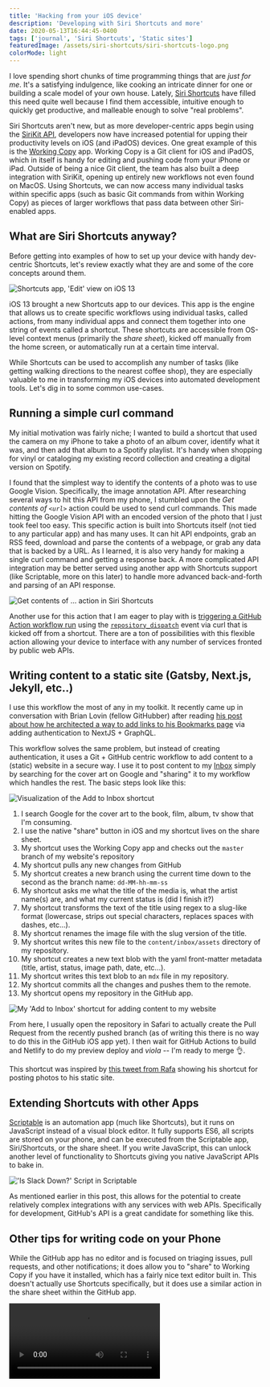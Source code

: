 ```yaml
---
title: 'Hacking from your iOS device'
description: 'Developing with Siri Shortcuts and more'
date: 2020-05-13T16:44:45-0400
tags: ['journal', 'Siri Shortcuts', 'Static sites']
featuredImage: /assets/siri-shortcuts/siri-shortcuts-logo.png
colorMode: light
---
```


I love spending short chunks of time programming things that are _just for me_. It's a satisfying indulgence, like cooking an intricate dinner for one or building a scale model of your own house. Lately, [Siri Shortcuts](https://developer.apple.com/siri/) have filled this need quite well because I find them accessible, intuitive enough to quickly get productive, and malleable enough to solve "real problems".

Siri Shortcuts aren't new, but as more developer-centric apps begin using the [SiriKit API](https://developer.apple.com/documentation/sirikit), developers now have increased potential for upping their productivity levels on iOS (and iPadOS) devices. One great example of this is the [Working Copy](https://workingcopyapp.com/) app. Working Copy is a Git client for iOS and iPadOS, which in itself is handy for editing and pushing code from your iPhone or iPad. Outside of being a nice Git client, the team has also built a deep integration with SiriKit, opening up entirely new workflows not even found on MacOS. Using Shortcuts, we can now access many individual tasks within specific apps (such as basic Git commands from within Working Copy) as pieces of larger workflows that pass data between other Siri-enabled apps.

## What are Siri Shortcuts anyway?

Before getting into examples of how to set up your device with handy dev-centric Shortcuts, let's review exactly what they are and some of the core concepts around them.

<SmallImage>

![Shortcuts app, 'Edit' view on iOS 13](/assets/siri-shortcuts/shortcuts-app-small.png)

</SmallImage>

iOS 13 brought a new Shortcuts app to our devices. This app is the engine that allows us to create specific workflows using individual tasks, called actions, from many individual apps and connect them together into one string of events called a shortcut. These shortcuts are accessible from OS-level context menus (primarily the _share sheet_), kicked off manually from the home screen, or automatically run at a certain time interval.

While Shortcuts can be used to accomplish any number of tasks (like getting walking directions to the nearest coffee shop), they are especially valuable to me in transforming my iOS devices into automated development tools. Let's dig in to some common use-cases.

## Running a simple curl command

My initial motivation was fairly niche; I wanted to build a shortcut that used the camera on my iPhone to take a photo of an album cover, identify what it was, and then add that album to a Spotify playlist. It's handy when shopping for vinyl or cataloging my existing record collection and creating a digital version on Spotify.

I found that the simplest way to identify the contents of a photo was to use Google Vision. Specifically, the image annotation API. After researching several ways to hit this API from my phone, I stumbled upon the _Get contents of `<url>`_ action could be used to send curl commands. This made hitting the Google Vision API with an encoded version of the photo that I just took feel too easy. This specific action is built into Shortcuts itself (not tied to any particular app) and has many uses. It can hit API endpoints, grab an RSS feed, download and parse the contents of a webpage, or grab any data that is backed by a URL. As I learned, it is also very handy for making a single curl command and getting a response back. A more complicated API integration may be better served using another app with Shortcuts support (like Scriptable, more on this later) to handle more advanced back-and-forth and parsing of an API response.

<SmallImage>

![Get contents of ... action in Siri Shortcuts](/assets/siri-shortcuts/get-contents-url-small.png)

</SmallImage>

Another use for this action that I am eager to play with is [triggering a GitHub Action workflow run](https://help.github.com/en/actions/configuring-and-managing-workflows/configuring-a-workflow#triggering-a-workflow-with-events) using the [`repository_dispatch`](https://developer.github.com/v3/repos/#create-a-repository-dispatch-event) event via curl that is kicked off from a shortcut. There are a ton of possibilities with this flexible action allowing your device to interface with any number of services fronted by public web APIs.

## Writing content to a static site (Gatsby, Next.js, Jekyll, etc..)

I use this workflow the most of any in my toolkit. It recently came up in conversation with Brian Lovin (fellow GitHubber) after reading [his post about how he architected a way to add links to his Bookmarks page](https://brianlovin.com/overthought/cookies-authenticate-next-js-apollo-graphql-requests) via adding authentication to NextJS + GraphQL.

This workflow solves the same problem, but instead of creating authentication, it uses a Git + GitHub centric workflow to add content to a (static) website in a secure way. I use it to post content to my [Inbox](/inbox) simply by searching for the cover art on Google and "sharing" it to my workflow which handles the rest. The basic steps look like this:

![Visualization of the Add to Inbox shortcut](/assets/siri-shortcuts/add-to-inbox-illo.png)

1. I search Google for the cover art to the book, film, album, tv show that I'm consuming.
2. I use the native "share" button in iOS and my shortcut lives on the share sheet.
3. My shortcut uses the Working Copy app and checks out the `master` branch of my website's repository
4. My shortcut pulls any new changes from GitHub
5. My shortcut creates a new branch using the current time down to the second as the branch name: `dd-MM-hh-mm-ss`
6. My shortcut asks me what the title of the media is, what the artist name(s) are, and what my current status is (did I finish it?)
7. My shortcut transforms the text of the title using regex to a slug-like format (lowercase, strips out special characters, replaces spaces with dashes, etc...).
8. My shortcut renames the image file with the slug version of the title.
9. My shortcut writes this new file to the `content/inbox/assets` directory of my repository.
10. My shortcut creates a new text blob with the yaml front-matter metadata (title, artist, status, image path, date, etc...).
11. My shortcut writes this text blob to an `mdx` file in my repository.
12. My shortcut commits all the changes and pushes them to the remote.
13. My shortcut opens my repository in the GitHub app.

<SmallImage>

![My 'Add to Inbox' shortcut for adding content to my website](/assets/siri-shortcuts/add-to-inbox-ui-small.png)

</SmallImage>

From here, I usually open the repository in Safari to actually create the Pull Request from the recently pushed branch (as of writing this there is no way to do this in the GitHub iOS app yet). I then wait for GitHub Actions to build and Netlify to do my preview deploy and _viola_ -- I'm ready to merge 👌.

This shortcut was inspired by [this tweet from Rafa](https://twitter.com/rafahari/status/1239682156919762946?s=21) showing his shortcut for posting photos to his static site.

## Extending Shortcuts with other Apps

[Scriptable](https://scriptable.app) is an automation app (much like Shortcuts), but it runs on JavaScript instead of a visual block editor. It fully supports ES6, all scripts are stored on your phone, and can be executed from the Scriptable app, Siri/Shortcuts, or the share sheet. If you write JavaScript, this can unlock another level of functionality to Shortcuts giving you native JavaScript APIs to bake in.

<SmallImage>

!['Is Slack Down?' Script in Scriptable](/assets/siri-shortcuts/scriptable-small.png)

</SmallImage>

As mentioned earlier in this post, this allows for the potential to create relatively complex integrations with any services with web APIs. Specifically for development, GitHub's API is a great candidate for something like this.

## Other tips for writing code on your Phone

While the GitHub app has no editor and is focused on triaging issues, pull requests, and other notifications; it does allow you to "share" to Working Copy if you have it installed, which has a fairly nice text editor built in. This doesn't actually use Shortcuts specifically, but it does use a similar action in the share sheet within the GitHub app.

<SmallImage>

<Video src="/assets/siri-shortcuts/working-copy-to-gh.mp4" alt="Video showing sharing between GitHub iOS app and Working Copy iOS app" controls loop />

</SmallImage>
